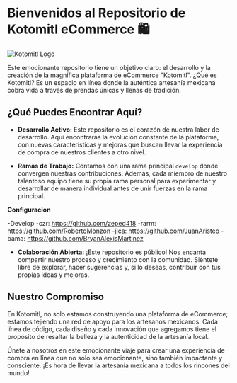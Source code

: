 # Bienvenidos al Repositorio de Kotomitl eCommerce 🛍️
![Kotomitl Logo](https://i.imgur.com/aFso2HS.png)

Este emocionante repositorio tiene un objetivo claro: el desarrollo y la creación de la magnífica plataforma de eCommerce "Kotomitl". ¿Qué es Kotomitl? Es un espacio en línea donde la auténtica artesanía mexicana cobra vida a través de prendas únicas y llenas de tradición.

## ¿Qué Puedes Encontrar Aquí?

- **Desarrollo Activo:** Este repositorio es el corazón de nuestra labor de desarrollo. Aquí encontrarás la evolución constante de la plataforma, con nuevas características y mejoras que buscan llevar la experiencia de compra de nuestros clientes a otro nivel.

- **Ramas de Trabajo:** Contamos con una rama principal `develop` donde convergen nuestras contribuciones. Además, cada miembro de nuestro talentoso equipo tiene su propia rama personal para experimentar y desarrollar de manera individual antes de unir fuerzas en la rama principal.

**Configuracion**

-Develop
-czr: https://github.com/zeped418
-rarm: https://github.com/RobertoMonzon
-jlca: https://github.com/JuanAristeo
-bama: https://github.com/BryanAlexisMartinez


- **Colaboración Abierta:** ¡Este repositorio es público! Nos encanta compartir nuestro proceso y crecimiento con la comunidad. Siéntete libre de explorar, hacer sugerencias y, si lo deseas, contribuir con tus propias ideas y mejoras.

## Nuestro Compromiso

En Kotomitl, no solo estamos construyendo una plataforma de eCommerce; estamos tejiendo una red de apoyo para los artesanos mexicanos. Cada línea de código, cada diseño y cada innovación que agregamos tiene el propósito de resaltar la belleza y la autenticidad de la artesanía local.

Únete a nosotros en este emocionante viaje para crear una experiencia de compra en línea que no solo sea emocionante, sino también impactante y consciente. ¡Es hora de llevar la artesanía mexicana a todos los rincones del mundo!
